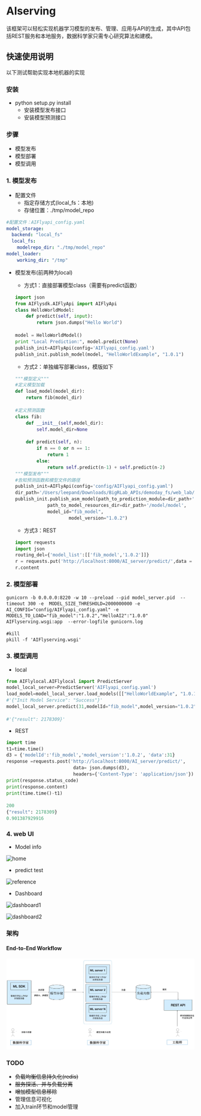 # AIserving

该框架可以轻松实现机器学习模型的发布、管理、应用与API的生成，其中API包括REST服务和本地服务，数据科学家只需专心研究算法和建模。

## 快速使用说明

以下测试帮助实现本地机器的实现

### 安装

- python setup.py install
  - 安装模型发布接口
  - 安装模型预测接口

### 步骤

- 模型发布
- 模型部署
- 模型调用

### 1. 模型发布

- 配置文件
  - 指定存储方式(local_fs：本地)
  - 存储位置：./tmp/model_repo

```yaml
#配置文件：AIFlyapi_config.yaml
model_storage:
  backend: "local_fs"
  local_fs:
    modelrepo_dir: "./tmp/model_repo"
model_loader:
    working_dir: "/tmp"
```

- 模型发布(前两种为local)
  - 方式1：直接部署模型class（需要有predict函数）

  ```python
  import json
  from AIFlysdk.AIFlyApi import AIFlyApi
  class HelloWorldModel:
      def predict(self, input):
          return json.dumps("Hello World")

  model = HelloWorldModel()
  print "Local Prediction:", model.predict(None)
  publish_init=AIFlyApi(config='AIFlyapi_config.yaml')
  publish_init.publish_model(model, "HelloWorldExample", "1.0.1")
  ```

  - 方式2：单独编写部署class，模版如下

  ```Python
  """模型定义"""
  #定义模型加载
  def load_model(model_dir):
      return fib(model_dir)

  #定义预测函数
  class fib:
      def __init__(self,model_dir):
          self.model_dir=None

      def predict(self, n):
          if n == 0 or n == 1:
              return 1
          else:
              return self.predict(n-1) + self.predict(n-2)
  """模型发布"""        
  #告知预测函数和模型文件的路径
  publish_init=AIFlyApi(config='config/AIFlyapi_config.yaml')
  dir_path='/Users/leepand/Downloads/BigRLab_APIs/demoday_fs/web_lab/AIaas/AIserver/AIaasFly/AIFlysdk'
  publish_init.publish_asm_model(path_to_prediction_module=dir_path+'/model/pred/fib.py',
              path_to_model_resources_dir=dir_path+'/model/model',
              model_id="fib_model",
                      model_version="1.0.2")
  ```

  - 方式3：REST

  ```Python
  import requests
  import json
  routing_del={'model_list':[['fib_model','1.0.2']]}
  r = requests.put('http://localhost:8000/AI_server/predict/',data = json.dumps(routing_del))
  r.content
  ```

### 2. 模型部署

```Shell
gunicorn -b 0.0.0.0:8220 -w 10 --preload --pid model_server.pid  --timeout 300 -e  MODEL_SIZE_THRESHOLD=2000000000 -e AI_CONFIG="config/AIFlyapi_config.yaml" -e MODELS_TO_LOAD="fib_model":"1.0.2","HelloAI2":"1.0.0" AIFlyserving.wsgi:app  --error-logfile gunicorn.log

#kill
pkill -f 'AIFlyserving.wsgi'
```

### 3.  模型调用

- local

```Python
from AIFlylocal.AIFlylocal import PredictServer
model_local_server=PredictServer('AIFlyapi_config.yaml')
load_model=model_local_server.load_models([["HelloWorldExample", "1.0.1"],["fib_model","1.0.2"]])
#'{"Init Model Service": "Success"}'
model_local_server.predict(31,modelId="fib_model",model_version="1.0.2")

#'{"result": 2178309}'
```

- REST

```python
import time
t1=time.time()
d3 = {'modelId':'fib_model','model_version':'1.0.2', 'data':31}
response =requests.post('http://localhost:8000/AI_server/predict/', 
                         data= json.dumps(d3), 
                         headers={'Content-Type': 'application/json'})
print(response.status_code)
print(response.content)
print(time.time()-t1)

200
{"result": 2178309}
0.901387929916
```

### 4.  web UI

- Model info

![home](/Users/leepand/Downloads/BigRLab_APIs/demoday_fs/github_leepand/AIserver/resources/home.jpg)



- predict test

![reference](/Users/leepand/Downloads/BigRLab_APIs/demoday_fs/github_leepand/AIserver/resources/reference.jpg)



- Dashboard

![dashboard1](/Users/leepand/Downloads/BigRLab_APIs/demoday_fs/github_leepand/AIserver/resources/dashboard1.jpg)



![dashboard2](/Users/leepand/Downloads/BigRLab_APIs/demoday_fs/github_leepand/AIserver/resources/dashboard2.jpg)



### 架构

#### End-to-End Workflow

![Overview](resources/art.jpg)

### TODO

- ~~负载均衡信息持久化(redis)~~
- ~~服务探活、并与负载分离~~
- ~~增加模型信息移除~~
- 管理信息可视化
- 加入train环节和model管理
